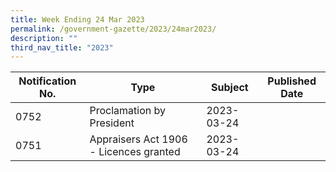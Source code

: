 ```yaml
---
title: Week Ending 24 Mar 2023
permalink: /government-gazette/2023/24mar2023/
description: ""
third_nav_title: "2023"
---
```

| Notification No. | Type | Subject | Published Date |
| -------- | -------- | -------- | --- |
| 0752    |  Proclamation by President    |  2023-03-24|
| 0751     |  	Appraisers Act 1906 - Licences granted   |  2023-03-24|